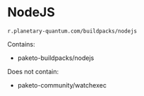 # NodeJS

```
r.planetary-quantum.com/buildpacks/nodejs
```

Contains:

 - paketo-buildpacks/nodejs

 Does not contain:

 - paketo-community/watchexec